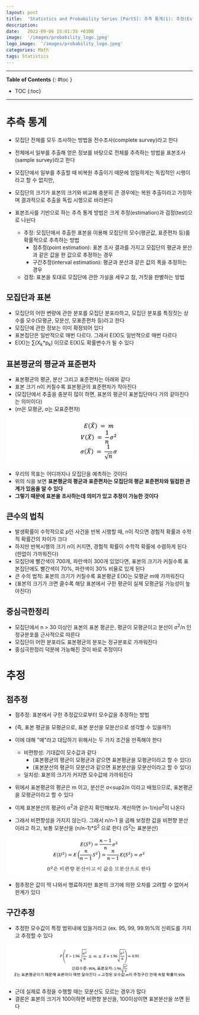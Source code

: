 ```yaml
---
layout: post
title:  'Statistics and Probability Series [Part5]: 추측 통계(1): 추정(Estimation)'
description: 
date:   2022-09-06 15:01:35 +0300
image:  '/images/probability_logo.jpeg'
logo_image:  '/images/probability_logo.jpeg'
categories: Math
tags: Statistics
---
```

---

**Table of Contents**
{: #toc }
*  TOC
{:toc}

---

# 추측 통계

- 모집단 전체를 모두 조사하는 방법을 전수조사(complete survey)라고 한다
- 전체에서 일부를 추출해 얻은 정보를 바탕으로 전체를 추측하는 방법을 표본조사(sample survey)라고 한다
- 모집단에서 일부를 추출할 때 비복원 추출이기 때문에 엄밀하게는 독립적인 시행이라고 할 수 없지만, 
- 모집단의 크기가 표본의 크기와 비교해 충분히 큰 경우에는 복원 추출이라고 가정하며 결과적으로 추출을 독립 시행으로 바라본다


- 표본조사를 기반으로 하는 추측 통계 방법은 크게 추정(estimation)과 검정(test)으로 나뉜다
  - 추정: 모집단에서 추출한 표본을 이용해 모집단의 모수(평균값, 표준편차 등)를 확률적으로 추측하는 방법
    - 점추정(point estimation): 표본 조사 결과를 가지고 모집단의 평균과 분산과 같은 값을 한 값으로 추정하는 경우
    - 구간추정(interval estimation): 평균과 분산과 같은 값의 폭을 추정하는 경우
  - 검정: 표본을 토대로 모집단에 관한 가설을 세우고 참, 거짓을 판별하는 방법


## 모집단과 표본

- 모집단의 어떤 변량에 관한 분포를 모집단 분포라하고, 모집단 분포를 특징짓는 상수를 모수(모평균, 모분산, 모표준편차 등)라고 한다
- 모집단에 관한 정보는 이미 확정되어 있다
- 표본집단은 일반적으로 매번 다르다. 그래서 E(X)도 일반적으로 매번 다르다
- E(X)는 ∑(X<sub>k</sub>*p<sub>k</sub>) 이므로 E(X)도 확률변수가 될 수 있다


## 표본평균의 평균과 표준편차

- 표본평균의 평균, 분산 그리고 표준편차는 아래와 같다
- 표본 크기 n이 커질수록 표본평균의 표준편차가 작아진다
- (모집단에서 추출을 충분히 많이 하면, 표본의 평균이 표본집단마다 거의 같아진다는 의미이다)
- (m은 모평균, σ는 모표준편차)

![](/images/statistics_31.png)

- 우리의 목표는 어디까지나 모집단을 예측하는 것이다
- 위의 식을 보면 **표본평균의 평균과 표준편차는 모집단의 평균 표준편차와 밀접한 관계가 있음을 알 수 있다**
- **그렇기 때문에 표본을 조사하는데 의미가 있고 추정이 가능한 것이다**

## 큰수의 법칙

- 발생확률이 수학적으로 p인 사건을 반복 시행할 때, n이 작으면 경험적 확률과 수학적 확률간의 차이가 크다
- 하지만 반복시행의 크기 n이 커지면, 경험적 확률이 수학적 확률에 수렴하게 된다(한없이 가까워진다)
- 모집단에 빨간색이 700개, 파란색이 300개 있었다면, 표본의 크기가 커질수록 표본집단에도 빨간색이 70%, 파란색이 30% 비율로 있게 된다
- 큰 수의 법칙: 표본의 크기가 커질수록 표본평균 E(X)는 모평균 m에 가까워진다
- (표본의 크기가 크면 클수록 해당 표본에서 구한 평균이 실제 모평균일 가능성이 높아진다)


## 중심극한정리

- 모집단에서 n > 30 이상인 표본의 표본 평균은, 평균이 모평균이고 분산이 σ<sup>2</sup>/n 인 정규분포를 근사적으로 따른다
- 모집단이 어떤 분포라도 표본평균의 분포는 정규분포로 가까워진다
- 중심극한정리 덕분에 가능해진 것이 바로 추정이다

# 추정

## 점추정

- 점추정: 표본에서 구한 추정값으로부터 모수값을 추정하는 방법
- (즉, 표본 평균을 모평균으로, 표본 분산을 모분산으로 생각할 수 있을까?)
- 이에 대해 "예"라고 대답하기 위해서는 두 가지 조건을 만족해야 한다
  - 비편향성: 기대값이 모수값과 같다
    - (표본평균의 평균이 모평균과 같으면 표본평균을 모평균이라고 할 수 있다)
    - (표본분산의 평균이 모분산과 같으면 표본분산을 모분산이라고 할 수 있다)
  - 일치성: 표본의 크기가 커지면 모수값에 가까워진다


- 위에서 표본평균의 평균은 m 이고, 분산은 σ<sup2</sup>/n 이라고 배웠으므로, 표본평균을 모평균이라고 할 수 있다
- 이제 표본분산의 평균이 σ<sup>2</sup>과 같은지 확인해보자. 계산하면 (n-1/n)σ<sup>2</sup>이 나온다
- 그래서 비편향성을 가지지 않는다. 그래서 n/n-1 을 곱해 보정한 값을 비편향 분산이라고 하고, 보통 모분산을 (n/n-1)*S<sup>2</sup> 으로 한다 (S<sup>2</sup>는 표본분산)

![](/images/statistics_32.png)


- 점추정은 값이 딱 나와서 명료하지만 표본의 크기에 의한 오차를 고려할 수 없어서 한계가 있다



## 구간추정

- 추정한 모수값이 특정 범위내에 있을거라고 (ex. 95, 99, 99.9)%의 신뢰도를 가지고 추정할 수 있다

![](/images/statistics_33.png)

- 근데 실제로 추정을 수행할 때는 모분산도 모르는 경우가 많다
- 결론은 표본의 크기가 100이하면 비편향 분산을, 100이상이면 표본분산을 쓰면 된다

